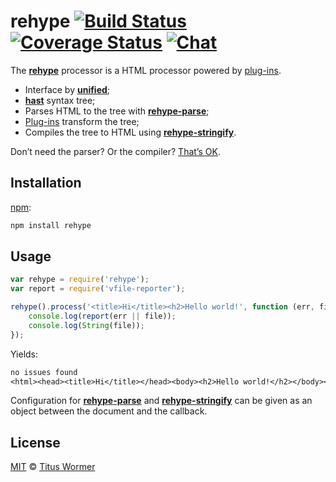 # rehype [![Build Status][build-badge]][build-status] [![Coverage Status][coverage-badge]][coverage-status] [![Chat][chat-badge]][chat]

The [**rehype**][rehype] processor is a HTML processor powered by
[plug-ins][plugins].

*   Interface by [**unified**][unified];
*   [**hast**][hast] syntax tree;
*   Parses HTML to the tree with [**rehype-parse**][parse];
*   [Plug-ins][plugins] transform the tree;
*   Compiles the tree to HTML using [**rehype-stringify**][stringify].

Don’t need the parser?  Or the compiler?  [That’s OK][unified-usage].

## Installation

[npm][]:

```bash
npm install rehype
```

## Usage

```js
var rehype = require('rehype');
var report = require('vfile-reporter');

rehype().process('<title>Hi</title><h2>Hello world!', function (err, file) {
    console.log(report(err || file));
    console.log(String(file));
});
```

Yields:

```txt
no issues found
<html><head><title>Hi</title></head><body><h2>Hello world!</h2></body></html>
```

Configuration for [**rehype-parse**][parse] and
[**rehype-stringify**][stringify] can be given as an object between the
document and the callback.

## License

[MIT][license] © [Titus Wormer][author]

<!-- Definitions -->

[build-badge]: https://img.shields.io/travis/wooorm/rehype.svg

[build-status]: https://travis-ci.org/wooorm/rehype

[coverage-badge]: https://img.shields.io/codecov/c/github/wooorm/rehype.svg

[coverage-status]: https://codecov.io/github/wooorm/rehype

[chat-badge]: https://img.shields.io/gitter/room/wooorm/rehype.svg

[chat]: https://gitter.im/wooorm/rehype

[license]: https://github.com/wooorm/rehype/blob/master/LICENSE

[author]: http://wooorm.com

[npm]: https://docs.npmjs.com/cli/install

[rehype]: https://github.com/wooorm/rehype

[unified]: https://github.com/wooorm/unified

[hast]: https://github.com/wooorm/hast

[parse]: https://github.com/wooorm/rehype/blob/master/packages/rehype-parse

[stringify]: https://github.com/wooorm/rehype/blob/master/packages/rehype-stringify

[plugins]: https://github.com/wooorm/rehype/blob/master/doc/plugins.md

[unified-usage]: https://github.com/wooorm/unified#usage
